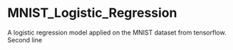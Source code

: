 # MNIST_Logistic_Regression
A logistic regression model applied on the MNIST dataset from tensorflow.
Second line

